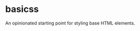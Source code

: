 # basicss

An opinionated starting point for styling base HTML elements.

<!-- TODO: Add a favicon -->
